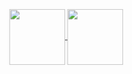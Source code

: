
<a href="https://github.com/Lucas865">
  <img align="center" height="100em" src="https://github-readme-stats.vercel.app/api?username=Lucas865&show_icons=true&theme=vue-dark" />
  <img align="center" height="100em" src="https://github-readme-stats.vercel.app/api/top-langs/?username=Lucas865&theme=vue-dark" />
</a>
